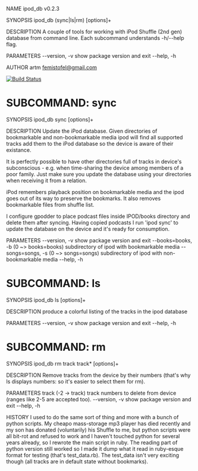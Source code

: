 NAME
  ipod_db v0.2.3

SYNOPSIS
  ipod_db (sync|ls|rm) [options]+

DESCRIPTION
  A couple of tools for working with iPod Shuffle (2nd gen) database from
  command line. Each subcommand understands -h/--help flag.

PARAMETERS
  --version, -v 
      show package version and exit 
  --help, -h 

AUTHOR
  artm <femistofel@gmail.com>


[![Build Status](https://travis-ci.org/artm/ipod_db.png)](https://travis-ci.org/artm/ipod_db)


SUBCOMMAND: sync
================

SYNOPSIS
  ipod_db sync [options]+

DESCRIPTION
  Update the iPod database. Given directories of bookmarkable and non-bookmarkable
  media ipod will find all supported tracks add them to the iPod database so
  the device is aware of their existance.
  
  It is perfectly possible to have other directories full of tracks in device's
  subconscious - e.g. when time-sharing the device among members of a poor
  family. Just make sure you update the database using your directories when
  receiving it from a relation.
  
  iPod remembers playback position on bookmarkable media and the ipod goes
  out of its way to preserve the bookmarks. It also removes bookmarkable files
  from shuffle list.
  
  I configure gpodder to place podcast files inside IPOD/books directory and delete
  them after syncing. Having copied podcasts I run 'ipod sync' to update the
  database on the device and it's ready for consumption.

PARAMETERS
  --version, -v 
      show package version and exit 
  --books=books, -b (0 ~> books=books) 
      subdirectory of ipod with bookmarkable media 
  --songs=songs, -s (0 ~> songs=songs) 
      subdirectory of ipod with non-bookmarkable media 
  --help, -h 

SUBCOMMAND: ls
==============

SYNOPSIS
  ipod_db ls [options]+

DESCRIPTION
  produce a colorful listing of the tracks in the ipod database

PARAMETERS
  --version, -v 
      show package version and exit 
  --help, -h 

SUBCOMMAND: rm
==============

SYNOPSIS
  ipod_db rm track track* [options]+

DESCRIPTION
  Remove tracks from the device by their numbers (that's why ls
  displays numbers: so it's easier to select them for rm).

PARAMETERS
  track (-2 -> track) 
       track numbers to delete from device (ranges like 2-5 are accepted 
      too). 
  --version, -v 
      show package version and exit 
  --help, -h 

HISTORY
  I used to do the same sort of thing and more with a bunch of python scripts.
  My cheapo mass-storage mp3 player has died recently and my son has donated
  (voluntarily) his Shuffle to me, but python scripts were all bit-rot and
  refused to work and I haven't touched python for several years already, so
  I rewrote the main script in ruby. The reading part of python version still
  worked so I made it dump what it read in ruby-esque format for testing
  (that's test_data.rb). The test_data isn't very exciting though (all
  tracks are in default state without bookmarks).
